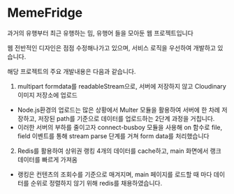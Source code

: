 # MemeFridge
과거의 유행부터 최근 유행하는 밈, 유행어 들을 모아둔 웹 프로젝트입니다

웹 전반적인 디자인은 점점 수정해나가고 있으며, 서비스 로직을 우선하여 개발하고 있습니다.

해당 프로젝트의 주요 개발내용은 다음과 같습니다.

1. multipart formdata를 readableStream으로, 서버에 저장하지 않고 Cloudinary 이미지 저장소에 업로드
  - Node.js환경의 업로드는 많은 상황에서 Multer 모듈을 활용하여 서버에 한 차례 저장하고, 저장된 path를 기준으로 데이터를 업로드하는 2단계 과정을 거칩니다.
  - 이러한 서버의 부하를 줄이고자 connect-busboy 모듈을 사용해 on 함수로 file, field 이벤트를 통해 stream parse 단계를 거쳐 form data를 처리했습니다
  
2. Redis를 활용하여 상위권 랭킹 4개의 데이터를 cache하고, main 화면에서 랭크 데이터를 빠르게 가져옴
  - 랭킹은 컨텐츠의 조회수를 기준으로 매겨지며, main 페이지를 로드할 때 마다 데이터를 순위로 정렬하지 않기 위해 redis를 채용하였습니다.
